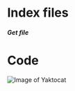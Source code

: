 # Index files
##### Get file
# Code
![Image of Yaktocat](https://octodex.github.com/images/yaktocat.png)
